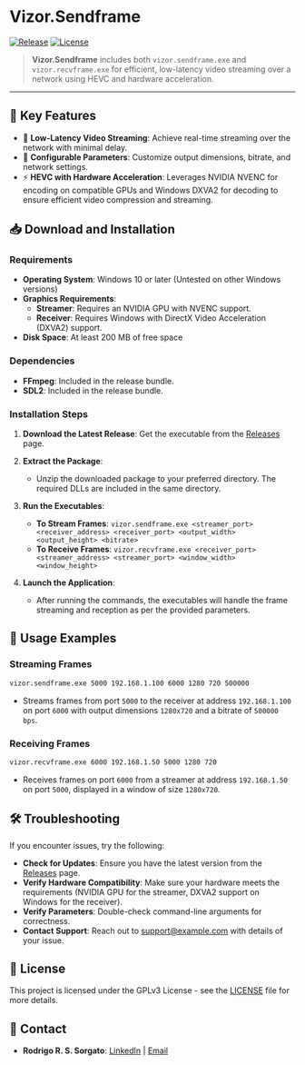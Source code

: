 # Vizor.Sendframe

[![Release](https://img.shields.io/github/v/release/VizorAX/sendframe)](https://github.com/VizorAX/sendframe/releases)
[![License](https://img.shields.io/github/license/VizorAX/sendframe)](LICENSE)

> **Vizor.Sendframe** includes both `vizor.sendframe.exe` and `vizor.recvframe.exe` for efficient, low-latency video streaming over a network using HEVC and hardware acceleration.

---

🌟 **Key Features**
-------------------

- 📡 **Low-Latency Video Streaming**: Achieve real-time streaming over the network with minimal delay.
- 🎯 **Configurable Parameters**: Customize output dimensions, bitrate, and network settings.
- ⚡ **HEVC with Hardware Acceleration**: Leverages NVIDIA NVENC for encoding on compatible GPUs and Windows DXVA2 for decoding to ensure efficient video compression and streaming.

📥 **Download and Installation**
-------------------------------

### **Requirements**

- **Operating System**: Windows 10 or later (Untested on other Windows versions)
- **Graphics Requirements**:
  - **Streamer**: Requires an NVIDIA GPU with NVENC support.
  - **Receiver**: Requires Windows with DirectX Video Acceleration (DXVA2) support.
- **Disk Space**: At least 200 MB of free space

### **Dependencies**

- **FFmpeg**: Included in the release bundle.
- **SDL2**: Included in the release bundle.

### **Installation Steps**

1. **Download the Latest Release**: Get the executable from the [Releases](https://github.com/VizorAX/sendframe/releases) page.
    
2. **Extract the Package**:
    - Unzip the downloaded package to your preferred directory. The required DLLs are included in the same directory.
    
3. **Run the Executables**:
    - **To Stream Frames**: `vizor.sendframe.exe <streamer_port> <receiver_address> <receiver_port> <output_width> <output_height> <bitrate>`
    - **To Receive Frames**: `vizor.recvframe.exe <receiver_port> <streamer_address> <streamer_port> <window_width> <window_height>`

4. **Launch the Application**:
    - After running the commands, the executables will handle the frame streaming and reception as per the provided parameters.

📖 **Usage Examples**
---------------------

### Streaming Frames
```bash
vizor.sendframe.exe 5000 192.168.1.100 6000 1280 720 500000
```
- Streams frames from port `5000` to the receiver at address `192.168.1.100` on port `6000` with output dimensions `1280x720` and a bitrate of `500000 bps`.

### Receiving Frames
```bash
vizor.recvframe.exe 6000 192.168.1.50 5000 1280 720
```
- Receives frames on port `6000` from a streamer at address `192.168.1.50` on port `5000`, displayed in a window of size `1280x720`.

🛠️ **Troubleshooting**
-----------------------

If you encounter issues, try the following:

- **Check for Updates**: Ensure you have the latest version from the [Releases](https://github.com/VizorAX/sendframe/releases) page.
- **Verify Hardware Compatibility**: Make sure your hardware meets the requirements (NVIDIA GPU for the streamer, DXVA2 support on Windows for the receiver).
- **Verify Parameters**: Double-check command-line arguments for correctness.
- **Contact Support**: Reach out to support@example.com with details of your issue.

📄 **License**
--------------

This project is licensed under the GPLv3 License - see the [LICENSE](LICENSE) file for more details.

📧 **Contact**
--------------

- **Rodrigo R. S. Sorgato**: [LinkedIn](https://www.linkedin.com/in/rrssorgato) | [Email](mailto:sansorich@gmail.com)
